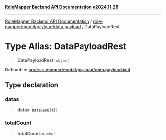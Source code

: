 [**RoleMapper Backend API Documentation v2024.11.28**](../../../../../README.md)

***

[RoleMapper Backend API Documentation](../../../../../modules.md) / [role-mapper/model/payload/data.payload](../README.md) / DataPayloadRest

# Type Alias: DataPayloadRest

> **DataPayloadRest**: `object`

Defined in: [src/role-mapper/model/payload/data.payload.ts:4](https://github.com/FlowCraft-AG/RoleMapper/blob/536244048d4b335d6a9047c5d05cfa1a8bc97efb/backend/src/role-mapper/model/payload/data.payload.ts#L4)

## Type declaration

### datas

> **datas**: [`DataResult`](DataResult.md)[]

### totalCount

> **totalCount**: `number`
